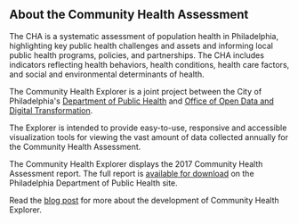 ## About the Community Health Assessment

The CHA is a systematic assessment of population health in Philadelphia, highlighting key public health challenges and assets and informing local public health programs, policies, and partnerships. The CHA includes indicators reflecting health behaviors, health conditions, health care factors, and social and environmental determinants of health.

The Community Health Explorer is a joint project between the City of Philadelphia's [Department of Public Health](http://www.phila.gov/health/) and [Office of Open Data and Digital Transformation](https://alpha.phila.gov/departments/office-of-the-chief-administrative-officer/functions/office-of-open-data-and-digital-transformation/).

The Explorer is intended to provide easy-to-use, responsive and accessible visualization tools for viewing the vast amount of data collected annually for the Community Health Assessment.

The Community Health Explorer displays the 2017 Community Health Assessment report. The full report is [available for download](http://www.phila.gov/health/commissioner/DataResearch.html) on the Philadelphia Department of Public Health site.

Read the [blog post](https://alpha.phila.gov/posts/open-data-digital-transformation/2016-08-10-citys-new-digital-resource-on-public-health/) for more about the development of Community Health Explorer.
